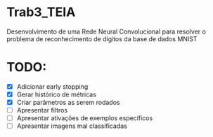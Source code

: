 # Trab3_TEIA
Desenvolvimento de uma Rede Neural Convolucional para resolver o problema de reconhecimento de dígitos da base de dados MNIST

# TODO:

* [x] Adicionar early stopping
* [x] Gerar histórico de métricas
* [x] Criar parâmetros as serem rodados
* [ ] Apresentar filtros
* [ ] Apresentar ativações de exemplos específicos
* [ ] Apresentar imagens mal classificadas
